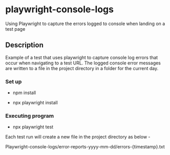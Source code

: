 # playwright-console-logs

Using Playwright to capture the errors logged to console when landing on a test page

## Description

Example of a test that uses playwright to capture console log errors that occur when navigating to a test URL.
The logged console error messages are written to a file in the project directory in a folder for the current
day.

### Set up

- npm install

- npx playwright install

### Executing program

- npx playwright test

Each test run will create a new file in the project directory as below -

Playwright-console-logs/error-reports-yyyy-mm-dd/errors-{timestamp}.txt
